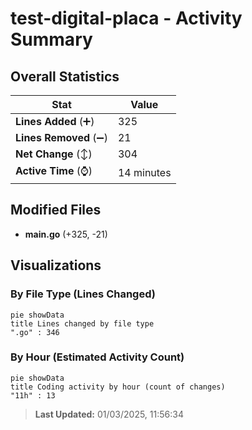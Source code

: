 # test-digital-placa - Activity Summary 

## Overall Statistics

| Stat                   | Value                                                             |
| ---------------------- | ----------------------------------------------------------------- |
| **Lines Added** (➕)   | 325                                          |
| **Lines Removed** (➖) | 21                                        |
| **Net Change** (↕)    | 304                |
| **Active Time** (⌚)   | 14 minutes |


## Modified Files
- **main.go** (+325, -21)

## Visualizations

### By File Type (Lines Changed)

```mermaid
pie showData
title Lines changed by file type
".go" : 346
```

### By Hour (Estimated Activity Count)

```mermaid
pie showData
title Coding activity by hour (count of changes)
"11h" : 13
```


> **Last Updated:** 01/03/2025, 11:56:34